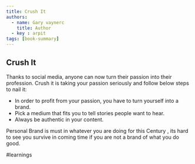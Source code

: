 ```yaml
---
title: Crush It
authors:
  - name: Gary vaynerc 
    title: Author
  - key : arpit
tags: [book-summary]
---
```


## Crush It  

Thanks to social media, anyone can now turn their passion into their profession. Crush it is taking your passion seriously and follow below steps to nail it:

* In order to profit from your passion, you have to turn yourself into a brand.
* Pick a medium that fits you to tell stories people want to hear.
* Always be authentic in your content.


Personal Brand is must in whatever you are doing for this Century , its hard to see you survive in coming time if you are not a brand of what you do good.

#learnings 

